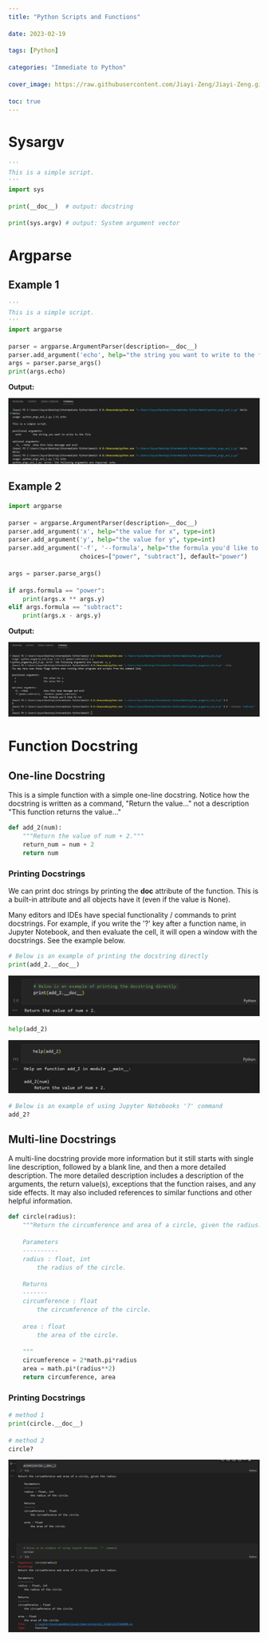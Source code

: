 ```yaml
---
title: "Python Scripts and Functions"

date: 2023-02-19

tags: [Python]

categories: "Immediate to Python"

cover_image: https://raw.githubusercontent.com/Jiayi-Zeng/Jiayi-Zeng.github.io/pic/img/20230225%20(2).png

toc: true
---
```


# **Sysargv**

```python
'''
This is a simple script.
'''
import sys

print(__doc__)	# output: docstring

print(sys.argv)	# output: System argument vector
```

# **Argparse**

## Example 1

```python
'''
This is a simple script.
'''
import argparse

parser = argparse.ArgumentParser(description=__doc__)
parser.add_argument('echo', help="the string you want to write to the file")
args = parser.parse_args()
print(args.echo)
```

**Output:**

![image-20230226181135214](https://raw.githubusercontent.com/Jiayi-Zeng/Jiayi-Zeng.github.io/pic/img/image-20230226181135214.png)

## Example 2

```python
import argparse

parser = argparse.ArgumentParser(description=__doc__)
parser.add_argument('x', help="the value for x", type=int)
parser.add_argument('y', help="the value for y", type=int)
parser.add_argument('-f', '--formula', help="the formula you'd like to run",
                    choices=["power", "subtract"], default="power")

args = parser.parse_args()

if args.formula == "power":
    print(args.x ** args.y)
elif args.formula == "subtract":
    print(args.x - args.y)

```

**Output:**

![image-20230226183445409](https://raw.githubusercontent.com/Jiayi-Zeng/Jiayi-Zeng.github.io/pic/img/image-20230226183445409.png)

# **Function Docstring**

## One-line Docstring

This is a simple function with a simple one-line docstring. Notice how the docstring is written as a command, "Return the value..." not a description "This function returns the value..."

```py
def add_2(num):
    """Return the value of num + 2."""
    return_num = num + 2
    return num
```

### Printing Docstrings

We can print doc strings by printing the **__doc__** attribute of the function.  This is a built-in attribute and all objects have it (even if the value is None).

Many editors and IDEs have special functionality / commands to print docstrings. For example, if you write the '?' key after a function name, in Jupyter Notebook, and then evaluate the cell, it will open a window with the docstrings.  See the example below.

```py
# Below is an example of printing the docstring directly
print(add_2.__doc__)
```

![image-20230226185514333](https://raw.githubusercontent.com/Jiayi-Zeng/Jiayi-Zeng.github.io/pic/img/image-20230226185514333.png)

```py
help(add_2)
```

![image-20230226185537947](https://raw.githubusercontent.com/Jiayi-Zeng/Jiayi-Zeng.github.io/pic/img/image-20230226185537947.png)

```python
# Below is an example of using Jupyter Notebooks '?' command
add_2?
```

## Multi-line Docstrings

A multi-line docstring provide more information but it still starts with single line description, followed by a blank line, and then a more detailed description. The more detailed description includes a description of the arguments, the return value(s), exceptions that the function raises, and any side effects.  It may also included references to similar functions and other helpful information.

```py
def circle(radius):
    """Return the circumference and area of a circle, given the radius.
    
    Parameters
    ----------
    radius : float, int
        the radius of the circle.
        
    Returns
    -------
    circumference : float
        the circumference of the circle.
    
    area : float
        the area of the circle.
    
    """
    circumference = 2*math.pi*radius
    area = math.pi*(radius**2)
    return circumference, area
```

### Printing Docstrings

```python
# method 1
print(circle.__doc__)

# method 2
circle?
```

![image-20230226191611138](https://raw.githubusercontent.com/Jiayi-Zeng/Jiayi-Zeng.github.io/pic/img/image-20230226191611138.png)